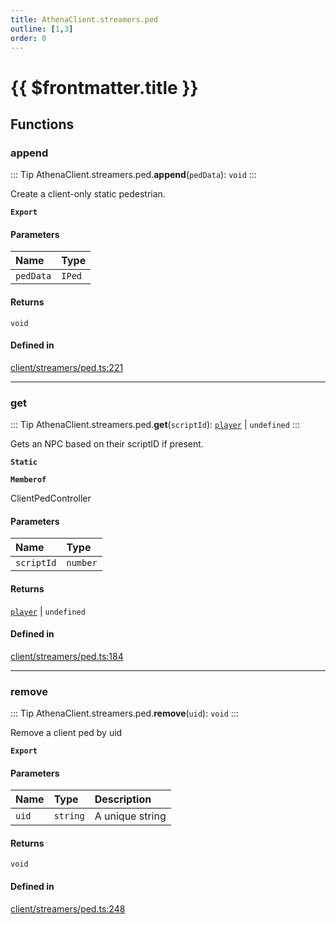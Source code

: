 ```yaml
---
title: AthenaClient.streamers.ped
outline: [1,3]
order: 0
---
```


# {{ $frontmatter.title }}


## Functions

### append

::: Tip
AthenaClient.streamers.ped.**append**(`pedData`): `void`
:::

Create a client-only static pedestrian.

**`Export`**

#### Parameters

| Name | Type |
| :------ | :------ |
| `pedData` | `IPed` |

#### Returns

`void`

#### Defined in

[client/streamers/ped.ts:221](https://github.com/Stuyk/altv-athena/blob/6013452/src/core/client/streamers/ped.ts#L221)

___

### get

::: Tip
AthenaClient.streamers.ped.**get**(`scriptId`): [`player`](server_config.md#player) \| `undefined`
:::

Gets an NPC based on their scriptID if present.

**`Static`**

**`Memberof`**

ClientPedController

#### Parameters

| Name | Type |
| :------ | :------ |
| `scriptId` | `number` |

#### Returns

[`player`](server_config.md#player) \| `undefined`

#### Defined in

[client/streamers/ped.ts:184](https://github.com/Stuyk/altv-athena/blob/6013452/src/core/client/streamers/ped.ts#L184)

___

### remove

::: Tip
AthenaClient.streamers.ped.**remove**(`uid`): `void`
:::

Remove a client ped by uid

**`Export`**

#### Parameters

| Name | Type | Description |
| :------ | :------ | :------ |
| `uid` | `string` | A unique string |

#### Returns

`void`

#### Defined in

[client/streamers/ped.ts:248](https://github.com/Stuyk/altv-athena/blob/6013452/src/core/client/streamers/ped.ts#L248)
